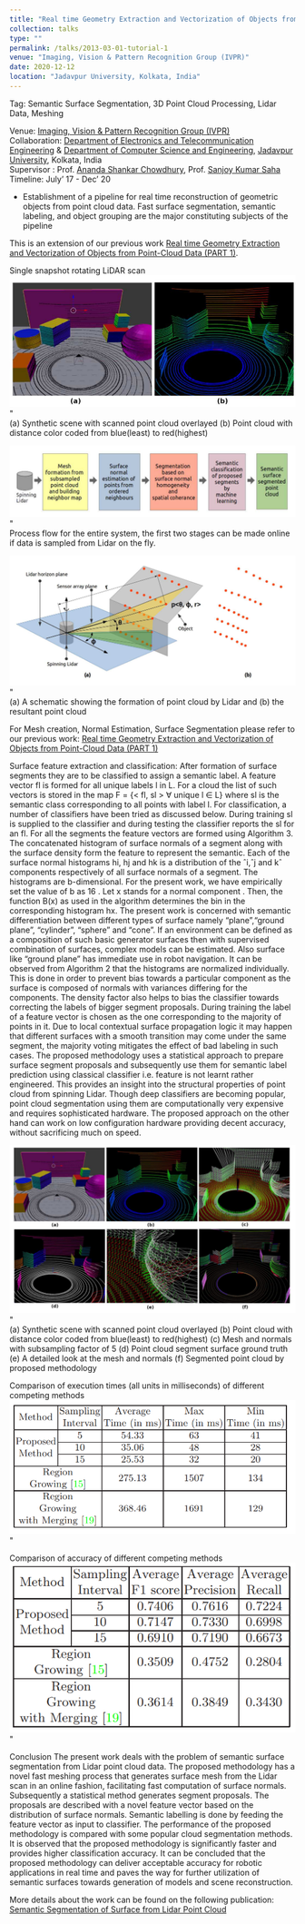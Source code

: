 ```yaml
---
title: "Real time Geometry Extraction and Vectorization of Objects from Point-Cloud Data (PART 2)"
collection: talks
type: ""
permalink: /talks/2013-03-01-tutorial-1
venue: "Imaging, Vision & Pattern Recognition Group (IVPR)"
date: 2020-12-12
location: "Jadavpur University, Kolkata, India"
---
```

Tag: Semantic Surface Segmentation, 3D Point Cloud Processing, Lidar Data, Meshing

  
Venue: [Imaging, Vision & Pattern Recognition Group (IVPR)](https://sites.google.com/site/ivprgroup/home-page-ivpr?authuser=0) <br/>
Collaboration: [Department of Electronics and Telecommunication Engineering](http://www.jaduniv.edu.in/view_department.php?deptid=84) & [Department of Computer Science and Engineering](http://www.jaduniv.edu.in/view_department.php?deptid=59), [Jadavpur University](http://www.jaduniv.edu.in/), Kolkata, India <br/>
Supervisor : Prof. [Ananda Shankar Chowdhury](https://sites.google.com/site/anandachowdhury/), Prof. [Sanjoy Kumar Saha](https://scholar.google.co.in/citations?user=MVooqJUAAAAJ&hl=en) <br/>
Timeline: July’ 17 - Dec’ 20 <br/>
 * Establishment of a pipeline for real time reconstruction of geometric objects from point cloud data. Fast surface segmentation, semantic labeling, and object grouping are the major constituting subjects of the pipeline

This is an extension of our previous work [Real time Geometry Extraction and Vectorization of Objects from Point-Cloud Data (PART 1)](https://jasorsi13.github.io/jasorsi.github.io/talks/2012-03-01-talk-1).   


Single snapshot rotating LiDAR scan  
  ![alt text](https://github.com/jasorsi13/jasorsi.github.io/blob/master/paper_img/1.PNG?raw=true)" <br/>
  (a) Synthetic scene with scanned point cloud overlayed (b) Point cloud with distance color coded from blue(least) to red(highest)
  
  ![alt text](https://github.com/jasorsi13/jasorsi.github.io/blob/master/paper_img/9.PNG?raw=true)" <br/>
  Process flow for the entire system, the first two stages can be made online if data is sampled from Lidar on the fly.
  
  ![alt text](https://github.com/jasorsi13/jasorsi.github.io/blob/master/paper_img/3.PNG?raw=true)" <br/>
  (a) A schematic showing the formation of point cloud by Lidar and (b) the resultant point cloud
 
For Mesh creation, Normal Estimation, Surface Segmentation please refer to our previous work: [Real time Geometry Extraction and Vectorization of Objects from Point-Cloud Data (PART 1)](https://jasorsi13.github.io/jasorsi.github.io/talks/2012-03-01-talk-1) 

Surface feature extraction and classification: After formation of surface segments they are to be classified to assign a semantic label. A feature vector fl is formed  for all unique labels l in L. For a cloud the list of such vectors is stored in the map F = {< fl, sl > ∀ unique l ∈ L} where sl is the semantic class corresponding to all points with label l. For classification, a number of classifiers have been tried as discussed below. During training sl is supplied to the classifier and during testing the classifier reports the sl for an fl. For all the segments the feature vectors are formed using Algorithm 3. The concatenated histogram of surface normals of a segment along with the surface density form the feature to represent the semantic. Each of the surface normal histograms hi, hj and hk is a distribution of the ˆi,ˆj and kˆ components respectively of all surface normals of a segment. The histograms are b-dimensional. For the present work, we have empirically set the value of b as 16 . Let x stands for a normal component . Then, the function B(x) as used in the algorithm determines the bin in the corresponding histogram hx. The present work is concerned with semantic differentiation between different types of surface namely “plane”,“ground plane”, “cylinder”, “sphere” and “cone”. If an environment can be defined as a composition of such basic generator surfaces then with supervised combination of surfaces, complex models can be estimated. Also surface like “ground plane” has immediate use in robot navigation. It can be observed from Algorithm 2 that the histograms are normalized individually. This is done in order to prevent bias towards a particular component as the surface is composed of normals with variances differing for the components. The density factor also helps to bias the classifier towards correcting the labels of bigger segment proposals. During training the label of a feature vector is chosen as the one corresponding to the majority of points in it. Due to local contextual surface propagation logic it may happen that different surfaces with a smooth transition may come under the same segment, the majority voting mitigates the effect of bad labeling in such cases. The proposed methodology uses a statistical approach to prepare surface segment proposals and subsequently use them for semantic label prediction using classical classifier i.e. feature is not learnt rather engineered. This provides an insight into the structural properties of point cloud from spinning Lidar. Though deep classifiers are becoming popular, point cloud segmentation using them are computationally very expensive and requires sophisticated hardware. The proposed approach on the other hand can work on low configuration hardware providing decent accuracy, without sacrificing much on speed.  

  ![alt text](https://github.com/jasorsi13/jasorsi.github.io/blob/master/paper_img/6.PNG?raw=true)" <br/>
  (a) Synthetic scene with scanned point cloud overlayed (b) Point cloud with distance color coded from blue(least) to red(highest) (c) Mesh and normals with             subsampling factor of 5 (d) Point cloud segment surface ground truth (e) A detailed look at the mesh and normals (f) Segmented point cloud by proposed methodology
  
  Comparison of execution times (all units in milliseconds) of different competing methods
  ![alt text](https://github.com/jasorsi13/jasorsi.github.io/blob/master/paper_img/7.PNG?raw=true)" <br/>
  
  Comparison of accuracy of different competing methods
  ![alt text](https://github.com/jasorsi13/jasorsi.github.io/blob/master/paper_img/8.PNG?raw=true)" <br/>
 
Conclusion 
  The present work deals with the problem of semantic surface segmentation from Lidar point cloud data. The proposed methodology has a novel fast meshing process that   generates surface mesh from the Lidar scan in an online fashion, facilitating fast computation of surface normals. Subsequently a statistical method generates         segment proposals. The proposals are described with a novel feature vector based on the distribution of surface normals. Semantic labelling is done by feeding the     feature vector as input to classifier. The performance of the proposed methodology is compared with some popular cloud segmentation methods. It is observed that the   proposed methodology is significantly faster and provides higher classification accuracy. It can be concluded that the proposed methodology can deliver acceptable     accuracy for robotic applications in real time and paves the way for further utilization of semantic surfaces towards generation of models and scene reconstruction. 



More details about the work can be found on the following publication: [Semantic Segmentation of Surface from Lidar Point Cloud](https://arxiv.org/pdf/2009.05994.pdf)

 





 
